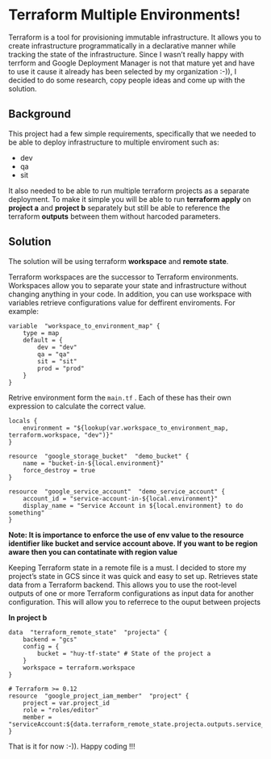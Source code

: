 # Terraform Multiple Environments!

Terraform is a tool for provisioning immutable infrastructure. It allows you to create infrastructure programmatically in a declarative manner while tracking the state of the infrastructure. Since I wasn’t really happy with terrform and Google Deployment Manager is not that mature yet and have to use it cause it already has been selected by my organization :-)), I decided to do some research, copy people ideas and come up with the solution.


## Background

This project had a few simple requirements, specifically that we needed to be able to deploy infrastructure to multiple enviroment such as: 

 - dev
 - qa
 - sit

It also needed to be able to run multiple terraform projects as a separate deployment. To make it simple you will be able to run  **terraform apply**  on **project a**  and **project b** separately but still be able to reference the terraform **outputs** between them without harcoded parameters.

## Solution

The solution will be using terraform **workspace** and **remote state**. 

Terraform workspaces are the successor to Terraform environments. Workspaces allow you to separate your state and infrastructure without changing anything in your code.  In addition, you can use workspace with variables retrieve configurations value for deffirent enviroments. For example: 

```
variable  "workspace_to_environment_map" {
	type = map
	default = {
		dev = "dev"
		qa = "qa"
		sit = "sit"
		prod = "prod"
	}
}
```
Retrive environment form the `main.tf` . Each of these has their own expression to calculate the correct value.
```
locals {
	environment = "${lookup(var.workspace_to_environment_map, terraform.workspace, "dev")}"
}

resource  "google_storage_bucket"  "demo_bucket" {
	name = "bucket-in-${local.environment}"
	force_destroy = true
}

resource  "google_service_account"  "demo_service_account" {
	account_id = "service-account-in-${local.environment}"
	display_name = "Service Account in ${local.environment} to do something"
}
```
**Note:  It is importance to enforce the use of env value to the resource identifier like bucket and service account above. If you want to be region aware then you can contatinate with region value**

Keeping Terraform state in a remote file is a must. I decided to store my project’s state in GCS since it was quick and easy to set up. Retrieves state data from a Terraform backend. This allows you to use the root-level outputs of one or more Terraform configurations as input data for another configuration. This will allow you to referrece to the ouput between projects

**In project b**

```
data  "terraform_remote_state"  "projecta" {
	backend = "gcs"
	config = {
		bucket = "huy-tf-state" # State of the project a
	}
	workspace = terraform.workspace
}

# Terraform >= 0.12
resource  "google_project_iam_member"  "project" {
	project = var.project_id
	role = "roles/editor"
	member = "serviceAccount:${data.terraform_remote_state.projecta.outputs.service_account_email}"
}
```

That is it for now :-)). Happy coding !!!
